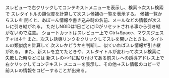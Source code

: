 <?xml version="1.0" encoding="UTF-8"?>
<?xml-stylesheet type="text/xsl" href="main.xsl"?>
<!DOCTYPE document SYSTEM "document.dtd">

<document header="次スレ検索について">

<group header="使い方">

  <sentence>
スレビューで右クリックしてコンテキストメニューを表示し、検索→次スレ検索で
スレタイトルの類似度を計算して次スレ候補の一覧を表示する。
  </sentence>

  <sentence>
候補一覧からスレを
開くと、あぼーん情報や書き込み時の名前、メールなどの情報が次スレに引き継がれる。
ただしNGIDは1日ごとにIDがリセットされる事から引き継がないので注意。
  </sentence>

  <sentence>
ショートカットはスレビュー上で Ctrl+Space、マウスジェスチャは↓↑
  </sentence>

  <sentence>
また、次スレ誘導リンクをクリックしてスレを開いたときも、タイトルの類似度を計算して
次スレかどうかを判断し、似ていればスレ情報が引き継がれる。
  </sentence>

  <sentence>
また、新スレを立てたときや、スレタイトルが変わって次スレ検索に失敗した時などには
新スレの>>1に貼り付けてある前スレへの誘導アドレス上で右クリックしてコンテキスト
メニューを表示し、その他→スレ情報のコピーで前スレの情報をコピーすることが出来る。
  </sentence>

</group>



</document>
